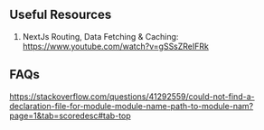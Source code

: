 ## Useful Resources

1. NextJs Routing, Data Fetching & Caching: https://www.youtube.com/watch?v=gSSsZReIFRk

## FAQs
https://stackoverflow.com/questions/41292559/could-not-find-a-declaration-file-for-module-module-name-path-to-module-nam?page=1&tab=scoredesc#tab-top